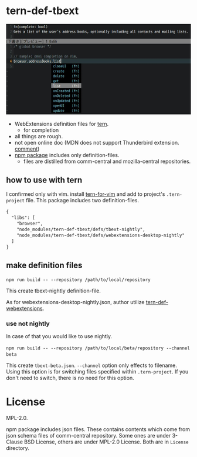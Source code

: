 # tern-def-tbext
![Screenshot](images/2019-02-11_readme-img_01.jpg)

 * WebExtensions definition files for [tern](http://ternjs.net/).
   * for completion
 * all things are rough.
 * not open online doc (MDN does not support Thunderbird extension.
   [comment](https://github.com/mdn/browser-compat-data/pull/2333#issuecomment-435333658))
 * [npm package](https://www.npmjs.com/package/tern-def-tbext) includes only definition-files.
   * files are distilled from comm-central and mozilla-central repositories.


## how to use with tern
I confirmed only with vim. install [tern-for-vim](https://github.com/ternjs/tern_for_vim) 
and add to project's `.tern-project` file.
This package includes two definition-files.

```.tern-project
{
  "libs": [
    "browser",
    "node_modules/tern-def-tbext/defs/tbext-nightly",
    "node_modules/tern-def-tbext/defs/webextensions-desktop-nightly"
  ]
}
```

## make definition files

`npm run build -- --repository /path/to/local/repository`

This create tbext-nightly definition-file.

As for webextensions-desktop-nightly.json, author utilize 
[tern-def-webextensions](https://www.npmjs.com/package/tern-def-webextensions).

### use not nightly

In case of that you would like to use nightly.

`npm run build -- --repository /path/to/local/beta/repository --channel beta`

This create `tbext-beta.json`. 
`--channel` option only effects to filename. 
Using this option is for switching files specified within `.tern-project`. 
If you don't need to switch, there is no need for this option.


# License
MPL-2.0.

npm package includes json files. These contains contents which come from 
json schema files of comm-central repository. 
Some ones are under 3-Clause BSD License, others are under MPL-2.0 License. 
Both are in `License` directory.

[//]: # (vim:expandtab ff=unix fenc=utf-8 sw=2)
